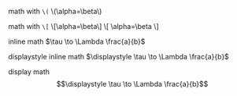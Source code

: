 <!--
.. title: test markdown math
.. slug: test-markdown-math
.. date: 2018-09-01 13:00:00 UTC+01:00
.. tags: mathjax
.. category: 
.. link: 
.. description: test markdown math description
.. type: text
-->

math with ``\(``  \\(\alpha=\beta\\)

math with ``\[``  \\[\alpha=\beta\\]
\\[
\alpha=\beta
\\]

inline math $\tau \to \Lambda \frac{a}{b}$

displaystyle inline math $\displaystyle \tau \to \Lambda \frac{a}{b}$

display math $$\displaystyle \tau \to \Lambda \frac{a}{b}$$

